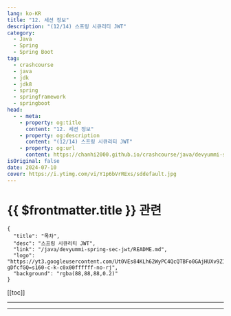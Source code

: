 ```yaml
---
lang: ko-KR
title: "12. 세션 정보"
description: "(12/14) 스프링 시큐리티 JWT"
category: 
  - Java
  - Spring
  - Spring Boot
tag: 
  - crashcourse
  - java
  - jdk
  - jdk8
  - spring
  - springframework
  - springboot
head:
  - - meta:
    - property: og:title
      content: "12. 세션 정보"
    - property: og:description
      content: "(12/14) 스프링 시큐리티 JWT"
    - property: og:url
      content: https://chanhi2000.github.io/crashcourse/java/devyummi-spring-sec-jwt/12.html
isOriginal: false
date: 2024-07-10
cover: https://i.ytimg.com/vi/Y1p6bVrRExs/sddefault.jpg
---
```


# {{ $frontmatter.title }} 관련

```component VPCard
{
  "title": "목차",
  "desc": "스프링 시큐리티 JWT",
  "link": "/java/devyummi-spring-sec-jwt/README.md",
  "logo": "https://yt3.googleusercontent.com/Ut0VEs84KLh62WyPC4QcQTBFo0GAjHUXv9Z1YUYKAVBV0vbgp90HT68ejnZ0NncO1X-gDfcfGQ=s160-c-k-c0x00ffffff-no-rj",
  "background": "rgba(88,88,88,0.2)"
}
```

[[toc]]

---

<SiteInfo
  name="12. 세션 정보"
  desc="(12/14) 스프링 시큐리티 JWT"
  url="https://devyummi.com/page?id=668e4f84675faad2fdad3d27"
  logo="https://yt3.googleusercontent.com/Ut0VEs84KLh62WyPC4QcQTBFo0GAjHUXv9Z1YUYKAVBV0vbgp90HT68ejnZ0NncO1X-gDfcfGQ=s160-c-k-c0x00ffffff-no-rj"
  preview="https://i.ytimg.com/vi/Y1p6bVrRExs/sddefault.jpg"/>

<VidStack src="youtube/Y1p6bVrRExs" />

<!-- TODO: 작성 -->

<!-- 
<h2>JWTFilter를 통과한 뒤 세션 확인</h2><pre><code class="language-java hljs" data-highlighted="yes"><span class="hljs-meta">@Controller</span>
<span class="hljs-meta">@ResponseBody</span>
<span class="hljs-keyword">public</span> <span class="hljs-keyword">class</span> <span class="hljs-title class_">MainController</span> {

    <span class="hljs-meta">@GetMapping("/")</span>
    <span class="hljs-keyword">public</span> String <span class="hljs-title function_">mainP</span><span class="hljs-params">()</span> {

        <span class="hljs-type">String</span> <span class="hljs-variable">name</span> <span class="hljs-operator">=</span> SecurityContextHolder.getContext().getAuthentication().getName();

        <span class="hljs-keyword">return</span> <span class="hljs-string">"Main Controller : "</span>+name;
    }
}</code><button class="copy-button"><i class="fa-regular fa-clipboard"></i><span>JAVA</span></button></pre><p>&nbsp;</p><hr><h2>세션 현재 사용자 아이디</h2><pre><code class="language-java hljs" data-highlighted="yes">SecurityContextHolder.getContext().getAuthentication().getName();</code><button class="copy-button"><i class="fa-regular fa-clipboard"></i><span>JAVA</span></button></pre><p>&nbsp;</p><hr><h2>세션 현재 사용자 role</h2><pre><code class="language-java hljs" data-highlighted="yes"><span class="hljs-type">Authentication</span> <span class="hljs-variable">authentication</span> <span class="hljs-operator">=</span> SecurityContextHolder.getContext().getAuthentication();

Collection&lt;? <span class="hljs-keyword">extends</span> <span class="hljs-title class_">GrantedAuthority</span>&gt; authorities = authentication.getAuthorities();
Iterator&lt;? <span class="hljs-keyword">extends</span> <span class="hljs-title class_">GrantedAuthority</span>&gt; iter = authorities.iterator();
<span class="hljs-type">GrantedAuthority</span> <span class="hljs-variable">auth</span> <span class="hljs-operator">=</span> iter.next();
<span class="hljs-type">String</span> <span class="hljs-variable">role</span> <span class="hljs-operator">=</span> auth.getAuthority();</code><button class="copy-button"><i class="fa-regular fa-clipboard"></i><span>JAVA</span></button></pre><p>&nbsp;</p><hr>
-->

---

<TagLinks />